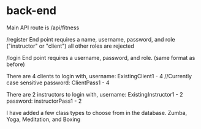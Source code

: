 # back-end

Main API route is /api/fitness

/register
End point requires a name, username, password, and role ("instructor" or "client") all other roles are rejected

/login
End point requires a username, password, and role. (same format as before)

There are 4 clients to login with,
username: ExistingClient1 - 4 //Currently case sensitive
password: ClientPass1 - 4

There are 2 instructors to login with,
username: ExistingInstructor1 - 2
password: instructorPass1 - 2

I have added a few class types to choose from in the database.
Zumba, Yoga, Meditation, and Boxing
